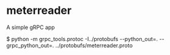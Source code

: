 # meterreader
A simple gRPC app


$ python -m grpc_tools.protoc -I../protobufs --python_out=. --grpc_python_out=. ../protobufs/meterreader.proto

